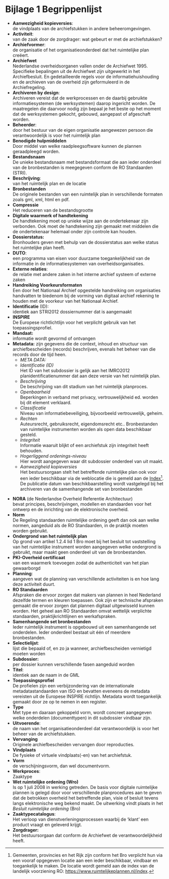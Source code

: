 # Bijlage 1 Begrippenlijst

-   **Aanwezigheid kopieversies**:  
de vindplaats van de archiefstukken in andere beheeromgevingen.  
-   **Activiteit**:  
van de zaak door de zorgdrager: wat gebeurt er met de archiefstukken?  
-   **Archiefvormer**:  
de organisatie of het organisatieonderdeel dat het ruimtelijke plan creëert.  
-   **Archiefwet**  
Nederlandse overheidsorganen vallen onder de Archiefwet 1995. Specifieke
bepalingen uit de Archiefwet zijn uitgewerkt in het Archiefbesluit. En
gedetailleerde regels voor de informatiehuishouding en de archieven van de
overheid zijn geformuleerd in de Archiefregeling.  
-   **Archiveren by design**:  
Archiveren vereist dat de werkprocessen en de daarbij gebruikte
informatiesystemen (de werksystemen) daarop ingericht worden. De maatregelen die
daarvoor nodig zijn bepaal je het beste op het moment dat de werksystemen
gekocht, gebouwd, aangepast of afgeschaft worden.  
-   **Beheerder**:  
door het bestuur van de eigen organisatie aangewezen persoon die
verantwoordelijk is voor het ruimtelijk plan  
-   **Benodigde hulpmiddelen**  
Door middel van welke raadpleegsoftware kunnen de plannen geraadpleegd
worden.  
-   **Bestandsnaam**  
De unieke bestandsnaam met bestandsformaat die aan ieder onderdeel van de
bronbestanden is meegegeven conform de RO Standaarden (STRI).  
-   **Beschrijving**:  
van het ruimtelijk plan en de locatie  
-   **Bronbestanden**  
De originele bestanden van een ruimtelijk plan in verschillende formaten zoals
gml, xml, html en pdf.  
-   **Compressie**  
Het reduceren van de bestandsgrootte  
-   **Digitale waarmerk of handtekening**  
De handtekening moet op unieke wijze aan de ondertekenaar zijn verbonden. Ook
moet de handtekening zijn gemaakt met middelen die de ondertekenaar helemaal
onder zijn controle kan houden.  
-   **Dossierstatus:**  
Bronhouders geven met behulp van de dossierstatus aan welke status het
ruimtelijke plan heeft.  
-   **DUTO**:  
een programma van eisen voor duurzame toegankelijkheid van de informatie in de
informatiesystemen van overheidsorganisaties.  
-   **Externe relaties**:  
de relatie met andere zaken in het interne archief systeem of externe zaken  
-   **Handreiking Voorkeursformaten**  
Een door het Nationaal Archief opgestelde handreiking om organisaties handvatten
te biedenom bij de vorming van digitaal archief rekening te houden met de
voorkeur van het Nationaal Archief.  
-   **Identificatie** (ID):  
identiek aan STRI2012 dossiernummer dat is aangemaakt  
-   **INSPIRE**  
De Europese richtlichtlijn voor het verplicht gebruik van het
toepassingsprofiel.  
-   **Mandaat:**  
informatie wordt gevormd of ontvangen  
-   **Metadata:** zijn gegevens die de context, inhoud en structuur van
    archiefbescheiden (records) beschrijven, evenals het beheer van die records
    door de tijd heen.  
	- *META DATA:*  
	-   *Identificatie (ID)*  
Het ID van het subdossier is gelijk aan het IMRO2012 planidentificatienummer
dat aan deze versie van het ruimtelijk plan.  
	-   *Beschrijving*  
De beschrijving van dit stadium van het ruimtelijk planproces.  
	-   *Openbaarheid*  
Beperkingen in verband met privacy, vertrouwelijkheid ed. worden bij dit
element verklaard.  
	-   *Classificatie*  
Niveau van informatiebeveiliging, bijvoorbeeld vertrouwelijk, geheim.  
	-   *Rechten*  
Auteursrecht, gebruiksrecht, eigendomsrecht etc.. Bronbestanden van
ruimtelijke instrumenten worden als open data beschikbaar gesteld.  
	-   *Integriteit*  
Informatie waaruit blijkt of een archiefstuk zijn integriteit heeft
behouden. 
	-   *Hogerliggend ordenings-niveau*  
Hier wordt aangegeven waar dit subdossier onderdeel van uit maakt.  
	-   *Aanwezigheid kopieversies*  
Het bestuursorgaan stelt het betreffende ruimtelijke plan ook voor een ieder
beschikbaar via de weblocatie die is gemeld aan de
[Index](https://www.ruimtelijkeplannen.nl/web-roi/index/)[^49]. De
publicatie datum van beschikbaarstelling wordt vastgelegd bij het archiveren
van de samenhangende set van bronbestanden  

[^49]: Gemeenten, provincies en het Rijk zijn conform het Bro verplicht hun via
een vooraf opgegeven locatie aan een ieder beschikbaar, vindbaar en toegankelijk
te maken. De locatie wordt gemeld aan de index van de landelijk voorziening RO:
https://www.ruimtelijkeplannen.nl/index.  
-   **NORA** (de Nederlandse Overheid Referentie Architectuur)  
bevat principes, beschrijvingen, modellen en standaarden voor het ontwerp en de
inrichting van de elektronische overheid.  
-   **Norm**  
De Regeling standaarden ruimtelijke ordening geeft dan ook aan welke normen,
aangeduid als de RO Standaarden, in de praktijk moeten worden gebruikt.  
-   **Ondergrond van het ruimtelijk plan**  
Op grond van artikel 1.2.4 lid 1 Bro moet bij het besluit tot vaststelling van
het ruimtelijke instrument worden aangegeven welke ondergrond is gebruikt, maar
maakt geen onderdeel uit van de bronbestanden.  
-   **PKI-Overheid certificaat**  
van een waarmerk toevoegen zodat de authenticiteit van het plan gewaarborgd  
-   **Planning**:  
aangeven wat de planning van verschillende activiteiten is en hoe lang deze
activiteit duurt.  
-   **RO Standaarden**  
Afspraken die ervoor zorgen dat makers van plannen in heel Nederland dezelfde
termen en kleuren toepassen. Ook zijn er technische afspraken gemaakt die ervoor
zorgen dat plannen digitaal uitgewisseld kunnen worden. Het geheel aan RO
Standaarden omvat wettelijk verplichte standaarden, praktijkrichtlijnen en
werkafspraken.  
-   **Samenhangende set bronbestanden**  
Ieder ruimtelijk instrument is opgebouwd uit een samenhangende set onderdelen.
Ieder onderdeel bestaat uit één of meerdere bronbestanden.  
-   **Selectielijst**:  
lijst die bepaald of, en zo ja wanneer, archiefbescheiden vernietigd moeten
worden  
-   **Subdossier:**  
per dossier kunnen verschillende fasen aangeduid worden  
-   **Titel**:  
identiek aan de naam in de GML  
-   **Toepassingsprofiel**  
De profielen zijn een verbijzondering van de internationale metadatastandaarden
van ISO en bevatten eveneens de metadata vereisten uit de Europese INSPIRE
richtlijn. Metadata wordt toegankelijk gemaakt door ze op te nemen in een
register.  
-   **Type**  
Met type en daaraan gekoppeld vorm, wordt concreet aangegeven welke
onderdelen (documenttypen) in dit subdossier vindbaar zijn.  
-   **Uitvoerende**:  
de naam van het organisatieonderdeel dat verantwoordelijk is voor het beheer van
de archiefstukken.  
-   **Vervanging**  
Originele archiefbescheiden vervangen door reproducties.  
-   **Vindplaats**  
De fysieke of virtuele vindplaats(-en) van het archiefstuk.  
-   **Vorm**  
de verschijningsvorm, dan wel documentvorm.  
-   **Werkproces**:  
Zaaktype  
-   **Wet ruimtelijke ordening (Wro)**  
Is op 1 juli 2008 in werking getreden. De basis voor digitale ruimtelijke
plannen is gelegd door voor verschillende planprocedures aan te geven dat de
betrokken overheid het betreffende plan, visie of besluit tevens langs
elektronische weg bekend maakt. De uitwerking vindt plaats in het *Besluit
ruimtelijke ordening* (Bro)  
-   **Zaaktypecatalogus**:  
Het verloop van dienstverleningsprocessen waarbij de ‘klant’ een product vraagt
en geleverd krijgt.  
-   **Zorgdrager:**  
Het bestuursorgaan dat conform de Archiefwet de verantwoordelijkheid heeft.